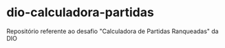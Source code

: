 # dio-calculadora-partidas
 Repositório referente ao desafio "Calculadora de Partidas Ranqueadas" da DIO

